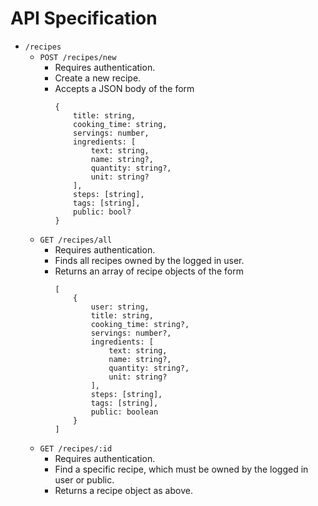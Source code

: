 # API Specification

* `/recipes`
    * `POST /recipes/new`
        * Requires authentication.
        * Create a new recipe.
        * Accepts a JSON body of the form
            ```
            {
                title: string,
                cooking_time: string,
                servings: number,
                ingredients: [
                    text: string,
                    name: string?,
                    quantity: string?,
                    unit: string?
                ],
                steps: [string],
                tags: [string],
                public: bool?
            }
            ```
    * `GET /recipes/all`
        * Requires authentication.
        * Finds all recipes owned by the logged in user.
        * Returns an array of recipe objects of the form
            ```
            [
                {
                    user: string,
                    title: string,
                    cooking_time: string?,
                    servings: number?,
                    ingredients: [
                        text: string,
                        name: string?,
                        quantity: string?,
                        unit: string?
                    ],
                    steps: [string],
                    tags: [string],
                    public: boolean
                }
            ]
            ``` 
    * `GET /recipes/:id`
        * Requires authentication.
        * Find a specific recipe, which must be owned by the logged in user or
            public.
        * Returns a recipe object as above.
